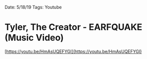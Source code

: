 Date: 5/18/19
Tags: Youtube

# Tyler, The Creator - EARFQUAKE (Music Video)

[https://youtu.be/HmAsUQEFYGI](https://youtu.be/HmAsUQEFYGI)
